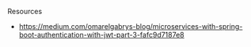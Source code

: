 Resources
* https://medium.com/omarelgabrys-blog/microservices-with-spring-boot-authentication-with-jwt-part-3-fafc9d7187e8